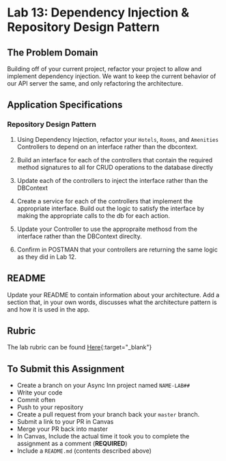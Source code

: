 # Lab 13: Dependency Injection & Repository Design Pattern

## The Problem Domain

Building off of your current project, refactor your project to allow and implement dependency injection. We want to keep the current behavior of our API server the same, and only refactoring the architecture.

## Application Specifications

### Repository Design Pattern

1. Using Dependency Injection, refactor your `Hotels`, `Rooms`, and `Amenities` Controllers to depend on an interface rather than the dbcontext.

1. Build an interface for each of the controllers that contain the required method signatures to all for CRUD operations to the database directly

1. Update each of the controllers to inject the interface rather than the DBContext

1. Create a service for each of the controllers that implement the appropriate interface. Build out the logic to satisfy the interface by making the appropriate calls to the db for each action.

1. Update your Controller to use the appropraite methosd from the interface rather than the DBContext direclty.

1. Confirm in POSTMAN that your controllers are returning the same logic as they did in Lab 12.

## README

Update your README to contain information about your architecture. Add a section that, in your own words, discusses what the architecture pattern is and how it is used in the app.

## Rubric

The lab rubric can be found [Here](../../resources/rubric){:target="_blank"}

## To Submit this Assignment

- Create a branch on your Async Inn project named `NAME-LAB##`
- Write your code
- Commit often
- Push to your repository
- Create a pull request from your branch back your `master` branch.
- Submit a link to your PR in Canvas
- Merge your PR back into master
- In Canvas, Include the actual time it took you to complete the assignment as a comment (**REQUIRED**)
- Include a `README.md` (contents described above)



